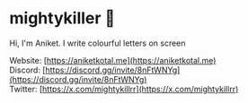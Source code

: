 <p align=center><h1>mightykiller 🌙</h1><p>  
Hi, I'm Aniket. I write colourful letters on screen
  
Website: [https://aniketkotal.me](https://aniketkotal.me) <br/>
Discord: [https://discord.gg/invite/8nFtWNYg](https://discord.gg/invite/8nFtWNYg) <br/>
Twitter: [https://x.com/mightykillrr](https://x.com/mightykillrr)
